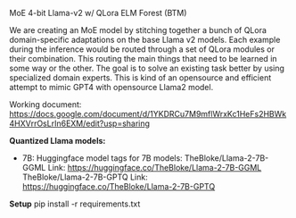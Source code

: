 MoE 4-bit Llama-v2 w/ QLora ELM Forest (BTM)

We are creating an MoE model by stitching together a bunch of QLora domain-specific adaptations on the base Llama v2 models. Each example during the inference would be routed through a set of QLora modules or their combination. This routing the main things that need to be learned in some way or the other. The goal is to solve an existing task better by using specialized domain experts. This is kind of an opensource and efficient attempt to mimic GPT4 with opensource Llama2 model.

Working document: https://docs.google.com/document/d/1YKDRCu7M9mflWrxKc1HeFs2HBWk4HXVrrOsLrIn6EXM/edit?usp=sharing


**Quantized Llama models:**
- 7B: Huggingface model tags for 7B models:
        TheBloke/Llama-2-7B-GGML
        Link: https://huggingface.co/TheBloke/Llama-2-7B-GGML
        TheBloke/Llama-2-7B-GPTQ
        Link: https://huggingface.co/TheBloke/Llama-2-7B-GPTQ



**Setup**
pip install -r requirements.txt


